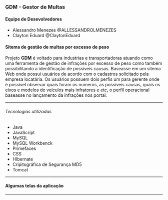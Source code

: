 ### GDM -  Gestor de Multas

####  Equipe de Desevolvedores
- Alessandro Menezes @ALLESSANDROLMENEZES
- Clayton Eduard @ClaytonEduard
#### Sitema de gestão de multas por excesso de peso

Projeto **GDM** é voltado para industrias e transportadoras atuando como uma ferramenta de gestão de infrações por excesso de peso como também possibilitando a identificação de possíveis causas.
Baseasse em um sitema Web onde possui usuários de acordo com o cadastros solicitado pela empresa locatária.
Os usuários possuem dois perfis um para gerente onde é possível observar quais foram os numeros, as possíveis causas, quais os eixos e modelos de veículos mais infratores  e etc, o perfil operacional baseasse no lançamento da infrações nos portal.

------------

######  Tecnologias utilizadas
- Java
- JavaScript
- MySQL
- MySQL Workbenck
- Primefaces
- CSS
- HIbernate
- Cripitográfica de Segurança MD5
- Tomcat 

------------



#### Algumas telas da aplicação


------------
